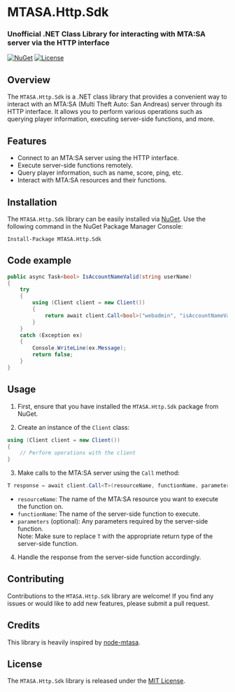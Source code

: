 # MTASA.Http.Sdk
### Unofficial .NET Class Library for interacting with MTA:SA server via the HTTP interface

[![NuGet](https://img.shields.io/nuget/v/MTASA.Http.Sdk.svg)](https://www.nuget.org/packages/MTASA.Http.Sdk/)
[![License](https://img.shields.io/github/license/Luminaire1337/dotnet-mtasa-http-sdk.svg)](https://github.com/Luminaire1337/dotnet-mtasa-http-sdk/blob/main/LICENSE)

## Overview
The `MTASA.Http.Sdk` is a .NET class library that provides a convenient way to interact with an MTA:SA (Multi Theft Auto: San Andreas) server through its HTTP interface. It allows you to perform various operations such as querying player information, executing server-side functions, and more.

## Features
- Connect to an MTA:SA server using the HTTP interface.
- Execute server-side functions remotely.
- Query player information, such as name, score, ping, etc.
- Interact with MTA:SA resources and their functions.

## Installation
The `MTASA.Http.Sdk` library can be easily installed via [NuGet](https://www.nuget.org/packages/MTASA.Http.Sdk/). Use the following command in the NuGet Package Manager Console:

```shell
Install-Package MTASA.Http.Sdk
```

## Code example
```csharp
public async Task<bool> IsAccountNameValid(string userName)
{
    try
    {
        using (Client client = new Client())
        {
            return await client.Call<bool>("webadmin", "isAccountNameValid", userName);
        }
    }
    catch (Exception ex)
    {
        Console.WriteLine(ex.Message);
        return false;
    }
}
```

## Usage
1. First, ensure that you have installed the `MTASA.Http.Sdk` package from NuGet.

2. Create an instance of the `Client` class:
```csharp
using (Client client = new Client())
{
    // Perform operations with the client
}
```

3. Make calls to the MTA:SA server using the `Call` method:
```csharp
T response = await client.Call<T>(resourceName, functionName, parameters);
```
- `resourceName`: The name of the MTA:SA resource you want to execute the function on.
- `functionName`: The name of the server-side function to execute.
- `parameters` (optional): Any parameters required by the server-side function.\
Note: Make sure to replace `T` with the appropriate return type of the server-side function.

4. Handle the response from the server-side function accordingly.

## Contributing
Contributions to the `MTASA.Http.Sdk` library are welcome! If you find any issues or would like to add new features, please submit a pull request.

## Credits
This library is heavily inspired by [node-mtasa](https://github.com/4O4/node-mtasa).

## License
The `MTASA.Http.Sdk` library is released under the [MIT License](https://github.com/Luminaire1337/dotnet-mtasa-http-sdk/blob/main/LICENSE).

